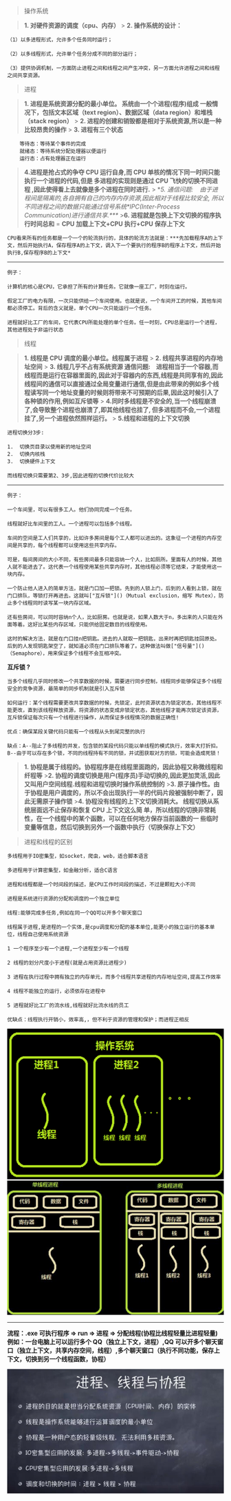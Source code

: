 > 操作系统

> **1. 对硬件资源的调度（cpu、内存）** > **2. 操作系统的设计：**

    （1）以多进程形式，允许多个任务同时运行；

    （2）以多线程形式，允许单个任务分成不同的部分运行；

    （3）提供协调机制，一方面防止进程之间和线程之间产生冲突，另一方面允许进程之间和线程之间共享资源。

> 进程

> **1. 进程是系统资源分配的最小单位。 系统由一个个进程(程序)组成 一般情况下，包括文本区域（text region）、数据区域（data region）和堆栈（stack region）** > **2. 进程的创建和销毁都是相对于系统资源,所以是一种比较昂贵的操作** > **3. 进程有三个状态**

        等待态：等待某个事件的完成
        就绪态：等待系统分配处理器以便运行
        运行态：占有处理器正在运行

> **4.进程是抢占式的争夺 CPU 运行自身,而 CPU 单核的情况下同一时间只能执行一个进程的代码,但是 多进程的实现则是通过 CPU 飞快的切换不同进程 ,因此使得看上去就像是多个进程在同时进行.** > **5. 通信问题:    由于进程间是隔离的,各自拥有自己的内存内存资源,因此相对于线程比较安全, 所以不同进程之间的数据只能通过信号系统*IPC(Inter-Process Communication)*进行通信共享.\*\*\*** >**6. 进程就是包换上下文切换的程序执行时间总和** = **CPU 加载上下文+CPU 执行+CPU 保存上下文**

    CPU看来所有的任务都是一个一个的轮流执行的，具体的轮流方法就是：***先加载程序A的上下文，然后开始执行A，保存程序A的上下文，调入下一个要执行的程序B的程序上下文，然后开始执行B,保存程序B的上下文*

---

    例子：

    计算机的核心是CPU，它承担了所有的计算任务。它就像一座工厂，时刻在运行。

    假定工厂的电力有限，一次只能供给一个车间使用。也就是说，一个车间开工的时候，其他车间都必须停工。背后的含义就是，单个CPU一次只能运行一个任务。

    进程就好比工厂的车间，它代表CPU所能处理的单个任务。任一时刻，CPU总是运行一个进程，其他进程处于非运行状态

> 线程

> **1. 线程是 CPU 调度的最小单位。线程属于进程** > **2. 线程共享进程的内存地址空间** > **3. 线程几乎不占有系统资源 通信问题:    进程相当于一个容器,而线程而是运行在容器里面的,因此对于容器内的东西,线程是共同享有的,因此线程间的通信可以直接通过全局变量进行通信,但是由此带来的例如多个线程读写同一个地址变量的时候则将带来不可预期的后果,因此这时候引入了各种锁的作用,例如互斥锁等** > **4.同时多线程是不安全的,当一个线程崩溃了,会导致整个进程也崩溃了,即其他线程也挂了, 但多进程而不会,一个进程挂了,另一个进程依然照样运行。** > **5.线程和进程的上下文切换**

    进程切换分3步:

    1.  切换页目录以使用新的地址空间
    2.  切换内核栈
    3.  切换硬件上下文

    而线程切换只需要第2、3步,因此进程的切换代价比较大

---

    例子：

    一个车间里，可以有很多工人。他们协同完成一个任务。

    线程就好比车间里的工人。一个进程可以包括多个线程。

    车间的空间是工人们共享的，比如许多房间是每个工人都可以进出的。这象征一个进程的内存空间是共享的，每个线程都可以使用这些共享内存。

    可是，每间房间的大小不同，有些房间最多只能容纳一个人，比如厕所。里面有人的时候，其他人就不能进去了。这代表一个线程使用某些共享内存时，其他线程必须等它结束，才能使用这一块内存。

    一个防止他人进入的简单方法，就是门口加一把锁。先到的人锁上门，后到的人看到上锁，就在门口排队，等锁打开再进去。这就叫["互斥锁"]()（Mutual exclusion，缩写 Mutex），防止多个线程同时读写某一块内存区域。

    还有些房间，可以同时容纳n个人，比如厨房。也就是说，如果人数大于n，多出来的人只能在外面等着。这好比某些内存区域，只能供给固定数目的线程使用。

    这时的解决方法，就是在门口挂n把钥匙。进去的人就取一把钥匙，出来时再把钥匙挂回原处。后到的人发现钥匙架空了，就知道必须在门口排队等着了。这种做法叫做["信号量"]()（Semaphore），用来保证多个线程不会互相冲突。

**互斥锁 ?**

    当多个线程几乎同时修改一个共享数据的时候，需要进行同步控制，线程同步能够保证多个线程安全的竞争资源，最简单的同步机制就是引入互斥锁

    如何运行：某个线程需要更改共享数据的时候，先锁定，此时资源状态为锁定状态，其他线程不能更改，直到该线程释放资源，将资源的状态变成非锁定状态，其他线程才能再次锁定该资源，互斥锁保证每次只有一个线程进行操作，从而保证多线程情况的数据正确性!

    优点：确保某段关键代码只能有一个线程从头到尾完整的执行

    缺点：A--阻止了多线程的并发，包含锁的某段代码只能以单线程的模式执行，效率大打折扣。B--由于可以存在多个锁，不同的线程持有不同的锁，并试图获取对方的锁，可能会造成死锁！

> **1. 协程是属于线程的。协程程序是在线程里面跑的，因此协程又称微线程和纤程等** >**2. 协程的调度切换是用户(程序员)手动切换的,因此更加灵活,因此又叫用户空间线程.线程和进程切换时操作系统控制的** >**3. 原子操作性。由于协程是用户调度的，所以不会出现执行一半的代码片段被强制中断了，因此无需原子操作锁** >**4. 协程没有线程的上下文切换消耗大。 线程切换从系统层面远不止保存和恢复 CPU 上下文这么简 单，所以线程的切换非常耗性，在一个线程中的某个函数，可以在任何地方保存当前函数的一 些临时变量等信息，然后切换到另外一个函数中执行（切换保存上下文）**

> 进程和线程的区别

    多线程用于IO密集型，如socket，爬虫，web，适合脚本语言

    多进程用于计算密集型，如金融分析，适合C语言

    进程和线程都是一个时间段的描述，是CPU工作时间段的描述，不过是颗粒大小不同

    进程是系统进行资源的分配和调度的一个独立单位

    线程:能够完成多任务,例如在同一个QQ可以开多个聊天窗口

    线程属于进程,是进程的一个实体,是cpu调度和分配的基本单位,能更小的独立运行的基本单位，线程自己使用系统资源

    1 一个程序至少有一个进程,一个进程至少有一个线程

    2 线程的划分尺度小于进程(就是占用资源比进程少)

    3 进程在执行过程中拥有独立的内存单元，而多个线程共享进程的内存地址空间,提高工作效率

    4 线程不能独立的运行，必须依存在进程中

    5 进程就好比工厂的流水线,线程就好比流水线的员工

    优缺点：线程执行开销小，效率高,，但不利于资源的管理和保护；而进程正相反

![](../../pages/linux/img/捕获.png)![](../../pages/linux/img/2获.png)

---

**流程：.exe 可执行程序 => run => 进程 => 分配线程(协程比线程轻量比进程轻量)
例如：一台电脑上可以运行多个 QQ（独立上下文，进程）,QQ 可以开多个聊天窗口（独立上下文，共享内存空间，线程）,多个聊天窗口（执行不同功能，保存上下文，切换到另一个线程函数，协程）**

![](../../pages/linux/img/360截图20190711000819392.jpg)
